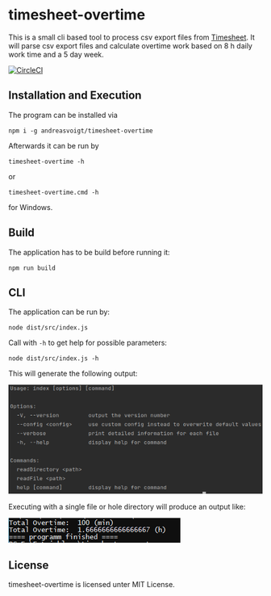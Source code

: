 # timesheet-overtime

This is a small cli based tool to process csv export files from [Timesheet](https://play.google.com/store/apps/details?id=com.rauscha.apps.timesheet).
It will parse csv export files and calculate overtime work based on 8 h daily work time and a 5 day week.

[![CircleCI](https://circleci.com/gh/andreasvoigt/timesheet-overtime/tree/develop.svg?style=svg)](https://circleci.com/gh/andreasvoigt/timesheet-overtime/tree/develop)

## Installation and Execution

The program can be installed via

    npm i -g andreasvoigt/timesheet-overtime

Afterwards it can be run by

    timesheet-overtime -h

or 

    timesheet-overtime.cmd -h

for Windows.

## Build

The application has to be build before running it:

    npm run build

## CLI

The application can be run by:

    node dist/src/index.js

Call with `-h` to get help for possible parameters:

    node dist/src/index.js -h

This will generate the following output:

![timesheet-overtime help console output](https://raw.githubusercontent.com/andreasvoigt/timesheet-overtime/master/help.png)

Executing with a single file or hole directory will produce an output like:

![timesheet-overtime example output](https://raw.githubusercontent.com/andreasvoigt/timesheet-overtime/master/example-output.png)

## License

timesheet-overtime is licensed unter MIT License.
